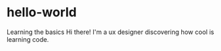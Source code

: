 # hello-world
Learning the basics
Hi there! I'm a ux designer discovering how cool is learning code.
